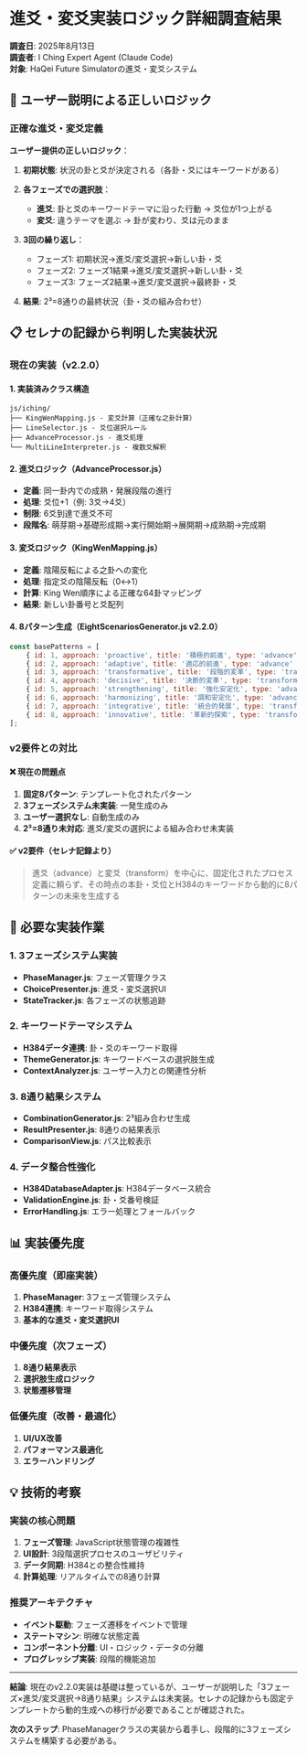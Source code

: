 # 進爻・変爻実装ロジック詳細調査結果

**調査日**: 2025年8月13日  
**調査者**: I Ching Expert Agent (Claude Code)  
**対象**: HaQei Future Simulatorの進爻・変爻システム

## 🎯 ユーザー説明による正しいロジック

### 正確な進爻・変爻定義

**ユーザー提供の正しいロジック**：

1. **初期状態**: 状況の卦と爻が決定される（各卦・爻にはキーワードがある）

2. **各フェーズでの選択肢**：
   - **進爻**: 卦と爻のキーワードテーマに沿った行動 → 爻位が1つ上がる
   - **変爻**: 違うテーマを選ぶ → 卦が変わり、爻は元のまま

3. **3回の繰り返し**：
   - フェーズ1: 初期状況→進爻/変爻選択→新しい卦・爻
   - フェーズ2: フェーズ1結果→進爻/変爻選択→新しい卦・爻  
   - フェーズ3: フェーズ2結果→進爻/変爻選択→最終卦・爻

4. **結果**: 2³=8通りの最終状況（卦・爻の組み合わせ）

## 📋 セレナの記録から判明した実装状況

### 現在の実装（v2.2.0）

#### 1. 実装済みクラス構造
```
js/iching/
├── KingWenMapping.js - 変爻計算（正確な之卦計算）
├── LineSelector.js - 爻位選択ルール
├── AdvanceProcessor.js - 進爻処理
└── MultiLineInterpreter.js - 複数爻解釈
```

#### 2. 進爻ロジック（AdvanceProcessor.js）
- **定義**: 同一卦内での成熟・発展段階の進行
- **処理**: 爻位+1（例: 3爻→4爻）
- **制限**: 6爻到達で進爻不可
- **段階名**: 萌芽期→基礎形成期→実行開始期→展開期→成熟期→完成期

#### 3. 変爻ロジック（KingWenMapping.js）
- **定義**: 陰陽反転による之卦への変化
- **処理**: 指定爻の陰陽反転（0↔1）
- **計算**: King Wen順序による正確な64卦マッピング
- **結果**: 新しい卦番号と爻配列

#### 4. 8パターン生成（EightScenariosGenerator.js v2.2.0）
```javascript
const basePatterns = [
    { id: 1, approach: 'proactive', title: '積極的前進', type: 'advance' },
    { id: 2, approach: 'adaptive', title: '適応的前進', type: 'advance' },
    { id: 3, approach: 'transformative', title: '段階的変革', type: 'transform' },
    { id: 4, approach: 'decisive', title: '決断的変革', type: 'transform' },
    { id: 5, approach: 'strengthening', title: '強化安定化', type: 'advance' },
    { id: 6, approach: 'harmonizing', title: '調和安定化', type: 'advance' },
    { id: 7, approach: 'integrative', title: '統合的発展', type: 'transform' },
    { id: 8, approach: 'innovative', title: '革新的探索', type: 'transform' }
];
```

### v2要件との対比

#### ❌ 現在の問題点
1. **固定8パターン**: テンプレート化されたパターン
2. **3フェーズシステム未実装**: 一発生成のみ
3. **ユーザー選択なし**: 自動生成のみ
4. **2³=8通り未対応**: 進爻/変爻の選択による組み合わせ未実装

#### ✅ v2要件（セレナ記録より）
> 進爻（advance）と変爻（transform）を中心に、固定化されたプロセス定義に頼らず、その時点の本卦・爻位とH384のキーワードから動的に8パターンの未来を生成する

## 🔧 必要な実装作業

### 1. 3フェーズシステム実装
- **PhaseManager.js**: フェーズ管理クラス
- **ChoicePresenter.js**: 進爻・変爻選択UI
- **StateTracker.js**: 各フェーズの状態追跡

### 2. キーワードテーマシステム
- **H384データ連携**: 卦・爻のキーワード取得
- **ThemeGenerator.js**: キーワードベースの選択肢生成
- **ContextAnalyzer.js**: ユーザー入力との関連性分析

### 3. 8通り結果システム
- **CombinationGenerator.js**: 2³組み合わせ生成
- **ResultPresenter.js**: 8通りの結果表示
- **ComparisonView.js**: パス比較表示

### 4. データ整合性強化
- **H384DatabaseAdapter.js**: H384データベース統合
- **ValidationEngine.js**: 卦・爻番号検証
- **ErrorHandling.js**: エラー処理とフォールバック

## 📊 実装優先度

### 高優先度（即座実装）
1. **PhaseManager**: 3フェーズ管理システム
2. **H384連携**: キーワード取得システム
3. **基本的な進爻・変爻選択UI**

### 中優先度（次フェーズ）
1. **8通り結果表示**
2. **選択肢生成ロジック**
3. **状態遷移管理**

### 低優先度（改善・最適化）
1. **UI/UX改善**
2. **パフォーマンス最適化**
3. **エラーハンドリング**

## 💡 技術的考察

### 実装の核心問題
1. **フェーズ管理**: JavaScript状態管理の複雑性
2. **UI設計**: 3段階選択プロセスのユーザビリティ
3. **データ同期**: H384との整合性維持
4. **計算処理**: リアルタイムでの8通り計算

### 推奨アーキテクチャ
- **イベント駆動**: フェーズ遷移をイベントで管理
- **ステートマシン**: 明確な状態定義
- **コンポーネント分離**: UI・ロジック・データの分離
- **プログレッシブ実装**: 段階的機能追加

---

**結論**: 現在のv2.2.0実装は基礎は整っているが、ユーザーが説明した「3フェーズ×進爻/変爻選択→8通り結果」システムは未実装。セレナの記録からも固定テンプレートから動的生成への移行が必要であることが確認された。

**次のステップ**: PhaseManagerクラスの実装から着手し、段階的に3フェーズシステムを構築する必要がある。